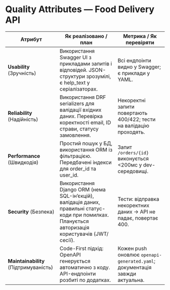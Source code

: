 # Quality Attributes — Food Delivery API

| Атрибут       | Як реалізовано / план                        | Метрика / Як перевіряти |
|---------------|-----------------------------------------------|--------------------------|
| **Usability** (Зручність) | Використання Swagger UI з прикладами запитів і відповідей. JSON-структури зрозумілі, є help_text у серіалізаторах. | Всі ендпоінти видно у Swagger; є приклади у YAML. |
| **Reliability** (Надійність) | Використання DRF serializers для валідації вхідних даних. Перевірка коректності email, ID страви, статусу замовлення. | Некоректні запити повертають 400/422; тести на валідацію проходять. |
| **Performance** (Швидкодія) | Простий пошук у БД, використання ORM із фільтрацією. Передбачені індекси для order_id та user_id. | Запит `/orders/{id}` виконується <200мс у dev-середовищі. |
| **Security** (Безпека) | Використання Django ORM (нема SQL-ін’єкцій), валідація даних, правильні статус-коди при помилках. Планується авторизація користувачів (JWT/сесії). | Тести: відправка некоректних даних → API не падає, повертає 400. |
| **Maintainability** (Підтримуваність) | Code-First підхід: OpenAPI генерується автоматично з коду. API-ендпоінти розбиті по додатках. | Кожен push оновлює `openapi-generated.yaml`; документація завжди актуальна. |
